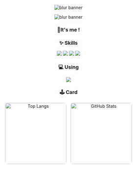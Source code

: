 <!-- 프로필 배너 -->
<p align="center">
  <img 
    src="https://capsule-render.vercel.app/api?type=blur&height=300&color=0:8b5cf6,100:a855f7&text=yeonliyou&fontColor=ffffff&stroke=f3e8ff&strokeWidth=1.8&section=footer&reversal=false&fontAlign=50&fontSize=55&textBg=false" 
    alt="blur banner"
  />
</p>

<p align="center">
  <img 
    src="https://capsule-render.vercel.app/api?type=blur&height=300&color=0:8b5cf6,100:a855f7&text=yeonliyou&fontColor=ffffff&stroke=f3e8ff&strokeWidth=1.8&section=footer&reversal=false&fontAlign=50&fontSize=55&textBg=false&font=Rounded" 
    alt="blur banner"
  />
</p>



<!-- 소개 문구 -->
<h3 align="center">👋It's me !</h1>

<!-- Skills 섹션 -->
<h3 align="center">✨ Skills</h3>
<p align="center">
  <img src="https://img.shields.io/badge/Python-3776AB?style=for-the-badge&logo=python&logoColor=white"/>
  <img src="https://img.shields.io/badge/R-276DC3?style=for-the-badge&logo=r&logoColor=white"/>
  <img src="https://img.shields.io/badge/MySQL-005C84?style=for-the-badge&logo=mysql&logoColor=white"/>
  <img src="https://img.shields.io/badge/Neo4j-018bff?style=for-the-badge&logo=neo4j&logoColor=white"/>
</p>

<!-- Using 섹션 -->
<h3 align="center">💻 Using</h3>
<p align="center">
  <img src="https://img.shields.io/badge/mac%20os-000000?style=for-the-badge&logo=apple&logoColor=white"/>
</p>

<h3 align="center">🕹️ Card</h3>

<div align="center" style="display: flex; justify-content: center; gap: 10px; flex-wrap: wrap;">
  <a href="https://github.com/yeonliyou/github-readme-stats">
    <img 
      src="https://github-readme-stats.vercel.app/api/top-langs/?username=yeonliyou&layout=donut&theme=aura" 
      alt="Top Langs" 
      style="height: 200px; border: 2px solid white; border-radius: 10px;"
    />
  </a>
  <img 
    src="https://github-readme-stats.vercel.app/api?username=yeonliyou&show_icons=true&theme=aura" 
    alt="GitHub Stats" 
    style="height: 200px; border: 2px solid white; border-radius: 10px;"
  />
</div>
